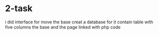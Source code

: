 # 2-task
i did interface for move the base
creat a database for it contain table with five columns 
 the base and the page linked with php code 
